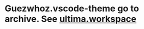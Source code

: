 # Guezwhoz.vscode-theme go to archive. See [ultima.workspace](https://github.com/egorlem/ultima.workspace)

